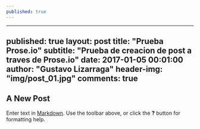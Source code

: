 ```yaml
---
published: true
---
```

---
published: 	true
layout:     post
title:      "Prueba Prose.io"
subtitle:   "Prueba de creacion de post a traves de Prose.io"
date:       2017-01-05 00:01:00
author:     "Gustavo Lizarraga"
header-img: "img/post_01.jpg"
comments:   true
---

## A New Post

Enter text in [Markdown](http://daringfireball.net/projects/markdown/). Use the toolbar above, or click the **?** button for formatting help.
